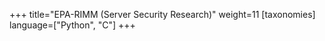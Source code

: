 +++
title="EPA-RIMM (Server Security Research)"
weight=11
[taxonomies]
language=["Python", "C"]
+++
